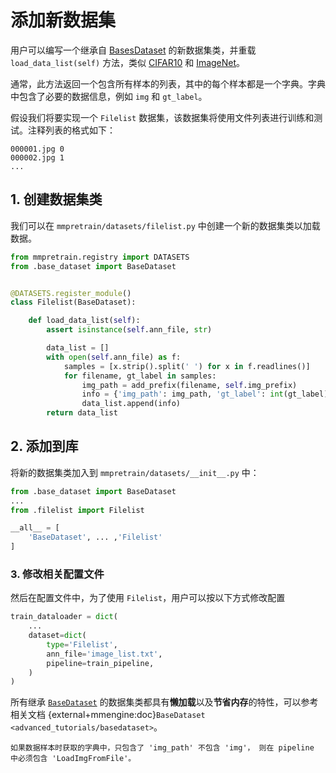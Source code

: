 # 添加新数据集

用户可以编写一个继承自 [BasesDataset](https://mmclassification.readthedocs.io/zh_CN/latest/_modules/mmpretrain/datasets/base_dataset.html#BaseDataset) 的新数据集类，并重载 `load_data_list(self)` 方法，类似 [CIFAR10](https://github.com/open-mmlab/mmpretrain/blob/main/mmpretrain/datasets/cifar.py) 和 [ImageNet](https://github.com/open-mmlab/mmpretrain/blob/main/mmpretrain/datasets/imagenet.py)。

通常，此方法返回一个包含所有样本的列表，其中的每个样本都是一个字典。字典中包含了必要的数据信息，例如 `img` 和 `gt_label`。

假设我们将要实现一个 `Filelist` 数据集，该数据集将使用文件列表进行训练和测试。注释列表的格式如下：

```text
000001.jpg 0
000002.jpg 1
...
```

## 1. 创建数据集类

我们可以在 `mmpretrain/datasets/filelist.py` 中创建一个新的数据集类以加载数据。

```python
from mmpretrain.registry import DATASETS
from .base_dataset import BaseDataset


@DATASETS.register_module()
class Filelist(BaseDataset):

    def load_data_list(self):
        assert isinstance(self.ann_file, str)

        data_list = []
        with open(self.ann_file) as f:
            samples = [x.strip().split(' ') for x in f.readlines()]
            for filename, gt_label in samples:
                img_path = add_prefix(filename, self.img_prefix)
                info = {'img_path': img_path, 'gt_label': int(gt_label)}
                data_list.append(info)
        return data_list
```

## 2. 添加到库

将新的数据集类加入到 `mmpretrain/datasets/__init__.py` 中：

```python
from .base_dataset import BaseDataset
...
from .filelist import Filelist

__all__ = [
    'BaseDataset', ... ,'Filelist'
]
```

### 3. 修改相关配置文件

然后在配置文件中，为了使用 `Filelist`，用户可以按以下方式修改配置

```python
train_dataloader = dict(
    ...
    dataset=dict(
        type='Filelist',
        ann_file='image_list.txt',
        pipeline=train_pipeline,
    )
)
```

所有继承 [`BaseDataset`](https://github.com/open-mmlab/mmpretrain/blob/main/mmpretrain/datasets/base_dataset.py) 的数据集类都具有**懒加载**以及**节省内存**的特性，可以参考相关文档 {external+mmengine:doc}`BaseDataset <advanced_tutorials/basedataset>`。

```{note}
如果数据样本时获取的字典中，只包含了 'img_path' 不包含 'img'， 则在 pipeline 中必须包含 'LoadImgFromFile'。
```
